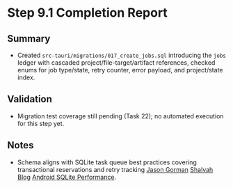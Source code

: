 # Step 9.1 Completion Report

## Summary
- Created `src-tauri/migrations/017_create_jobs.sql` introducing the `jobs` ledger with cascaded project/file-target/artifact references, checked enums for job type/state, retry counter, error payload, and project/state index.

## Validation
- Migration test coverage still pending (Task 22); no automated execution for this step yet.

## Notes
- Schema aligns with SQLite task queue best practices covering transactional reservations and retry tracking [Jason Gorman](https://jasongorman.uk/writing/sqlite-background-job-system/) [Shalvah Blog](https://blog.shalvah.me/posts/building-a-task-queue-part-1) [Android SQLite Performance](https://developer.android.com/topic/performance/sqlite-performance-best-practices).
